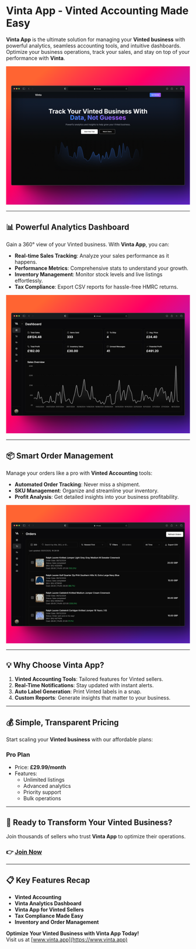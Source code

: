 # Vinta App - Vinted Accounting Made Easy

**Vinta App** is the ultimate solution for managing your **Vinted business** with powerful analytics, seamless accounting tools, and intuitive dashboards. Optimize your business operations, track your sales, and stay on top of your performance with **Vinta**.

![Home Page Screenshot](vinted_accounting_vinta.png)

---

## 📊 **Powerful Analytics Dashboard**
Gain a 360° view of your Vinted business. With **Vinta App**, you can:
- **Real-time Sales Tracking**: Analyze your sales performance as it happens.
- **Performance Metrics**: Comprehensive stats to understand your growth.
- **Inventory Management**: Monitor stock levels and live listings effortlessly.
- **Tax Compliance**: Export CSV reports for hassle-free HMRC returns.

![Dashboard Screenshot](vinted_accounting_vinta_dashboard_page.png)

---

## 📦 **Smart Order Management**
Manage your orders like a pro with **Vinted Accounting** tools:
- **Automated Order Tracking**: Never miss a shipment.
- **SKU Management**: Organize and streamline your inventory.
- **Profit Analysis**: Get detailed insights into your business profitability.

![Orders Management Screenshot](vinted_accounting_vinta_orders_page.png)

---

## 💡 **Why Choose Vinta App?**
1. **Vinted Accounting Tools**: Tailored features for Vinted sellers.
2. **Real-Time Notifications**: Stay updated with instant alerts.
3. **Auto Label Generation**: Print Vinted labels in a snap.
4. **Custom Reports**: Generate insights that matter to your business.

---

## 💰 **Simple, Transparent Pricing**
Start scaling your **Vinted business** with our affordable plans:

### **Pro Plan**
- Price: **£29.99/month**  
- Features:
  - Unlimited listings
  - Advanced analytics
  - Priority support
  - Bulk operations

---

## 🚀 **Ready to Transform Your Vinted Business?**
Join thousands of sellers who trust **Vinta App** to optimize their operations.  

### 👉 [Join Now](https://www.vinta.app)

---

## 📋 **Key Features Recap**
- **Vinted Accounting**
- **Vinta Analytics Dashboard**
- **Vinta App for Vinted Sellers**
- **Tax Compliance Made Easy**
- **Inventory and Order Management**

**Optimize Your Vinted Business with Vinta App Today!**  
Visit us at [www.vinta.app](https://www.vinta.app)
